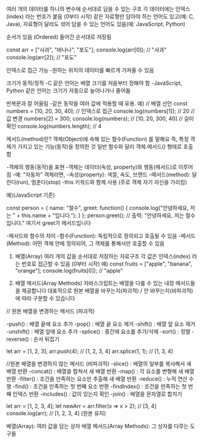 여러 개의 데이터를 하나의 변수에 순서대로 담을 수 있는 구조
각 데이터에는 인덱스(index) 라는 번호가 붙음 (0부터 시작)
같은 자료형만 담아야 하는 언어도 있고(예: C, Java),
자료형이 달라도 섞어 담을 수 있는 언어도 있음(예: JavaScript, Python)

순서가 있음 (Ordered) 들어간 순서대로 저장됨

const arr = ["사과", "바나나", "포도"];
console.log(arr[0]); // "사과"
console.log(arr[2]); // "포도"

인덱스로 접근 가능
  -원하는 위치의 데이터를 빠르게 가져올 수 있음

크기가 동적/정적
  -C 같은 언어는 배열 크기를 처음부터 정해야 함
  -JavaScript, Python 같은 언어는 크기가 자동으로 늘어나거나 줄어듦

반복문과 잘 어울림
  -같은 동작을 여러 값에 적용할 때 유용.
예)
// 배열 선언
const numbers = [10, 20, 30, 40];
// 인덱스로 접근
console.log(numbers[1]); // 20
// 값 변경
numbers[2] = 300;
console.log(numbers); // [10, 20, 300, 40]
// 길이 확인
console.log(numbers.length); // 4

메서드(method)란?
객체(Object)에 속해 있는 함수(Function) 를 말해요
즉, 특정 객체가 가지고 있는 기능(동작)을 정의한 것
일반 함수와 달리 객체.메서드() 형태로 호출함

-객체의 행동(동작)을 표현
  -객체는 데이터(속성, property)와 행동(메서드)로 이루어짐
  -예: "자동차" 객체라면,
    -속성(property): 색깔, 속도, 브랜드
    -메서드(method): 달린다(run), 멈춘다(stop)
-this 키워드와 함께 사용 (주로 객체 자기 자신을 가리킴)

예)(JavaScript 기준)

const person = {
  name: "철수",
  greet: function() {
    console.log("안녕하세요, 저는 " + this.name + "입니다.");
  }
};
person.greet(); 
// 출력: "안녕하세요, 저는 철수입니다."
여기서 greet가 메서드입니다

-메서드와 함수의 차이
  -함수(Function): 독립적으로 정의되고 호출될 수 있음
  -메서드(Method): 어떤 객체 안에 정의되어, 그 객체를 통해서만 호출할 수 있음


1. 배열(Array)
여러 개의 값을 순서대로 저장하는 자료구조
각 값은 인덱스(index) 라는 번호로 접근할 수 있음 (0부터 시작)
예)
const fruits = ["apple", "banana", "orange"];
console.log(fruits[0]); // "apple"

2. 배열 메서드(Array Methods)
자바스크립트는 배열을 다룰 수 있는 내장 메서드들을 제공합니다
대표적으로 원본 배열을 바꾸는지(파괴적) / 안 바꾸는지(비파괴적) 에 따라 구분할 수 있습니다

// 원본 배열을 변경하는 메서드 (파괴적)

-push() : 배열 끝에 요소 추가
-pop() : 배열 끝 요소 제거
-shift() : 배열 앞 요소 제거
-unshift() : 배열 앞에 요소 추가
-splice() : 중간에 요소를 추가/삭제
-sort() : 정렬
-reverse() : 순서 뒤집기

let arr = [1, 2, 3];
arr.push(4); // [1, 2, 3, 4]
arr.splice(1, 1); // [1, 3, 4]


//원본 배열을 변경하지 않는 메서드 (비파괴적)
-slice() : 배열의 일부를 복사해서 새 배열 반환
-concat() : 배열을 합쳐서 새 배열 반환
-map() : 각 요소를 변형해 새 배열 반환
-filter() : 조건을 만족하는 요소만 추출해 새 배열 반환
-reduce() : 누적 연산 수행
-find() : 조건을 만족하는 첫 번째 요소 반환
-findIndex() : 조건을 만족하는 첫 번째 인덱스 반환
-includes() : 값이 있는지 확인
-join() : 배열을 문자열로 합치기

let arr = [1, 2, 3, 4];
let newArr = arr.filter(x => x > 2); // [3, 4]
console.log(arr); // [1, 2, 3, 4] (원본 유지)

배열(Array): 여러 값을 담는 상자
배열 메서드(Array Methods): 그 상자를 다루는 도구들
